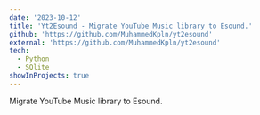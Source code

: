 ```yaml
---
date: '2023-10-12'
title: 'Yt2Esound - Migrate YouTube Music library to Esound.'
github: 'https://github.com/MuhammedKpln/yt2esound'
external: 'https://github.com/MuhammedKpln/yt2esound'
tech:
  - Python
  - SQlite
showInProjects: true
---
```


Migrate YouTube Music library to Esound.
